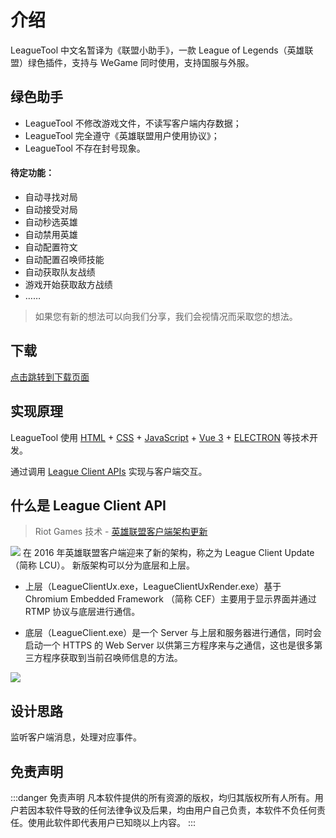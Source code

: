 # 介绍

LeagueTool 中文名暂译为《联盟小助手》，一款 League of Legends（英雄联盟）绿色插件，支持与 WeGame 同时使用，支持国服与外服。

## 绿色助手

- LeagueTool 不修改游戏文件，不读写客户端内存数据；
- LeagueTool 完全遵守《英雄联盟用户使用协议》；
- LeagueTool 不存在封号现象。

#### 待定功能：

- 自动寻找对局
- 自动接受对局
- 自动秒选英雄
- 自动禁用英雄
- 自动配置符文
- 自动配置召唤师技能
- 自动获取队友战绩
- 游戏开始获取敌方战绩
- ……

> 如果您有新的想法可以向我们分享，我们会视情况而采取您的想法。

## 下载

[点击跳转到下载页面](download)

## 实现原理

LeagueTool 使用
[HTML](https://developer.mozilla.org/zh-CN/docs/Glossary/HTML/) +
[CSS](https://developer.mozilla.org/zh-CN/docs/Glossary/CSS/) +
[JavaScript](https://developer.mozilla.org/zh-CN/docs/Glossary/JavaScript/) +
[Vue 3](https://staging-cn.vuejs.org/) +
[ELECTRON](https://www.electronjs.org/languages/zh-CN)
等技术开发。

通过调用 [League Client APIs](#什么是-league-client-api) 实现与客户端交互。

## 什么是 League Client API

> Riot Games 技术 - [英雄联盟客户端架构更新](https://technology.riotgames.com/news/architecture-league-client-update)

![](https://technology.riotgames.com/sites/default/files/articles/40/lcuheader3.png)
在 2016 年英雄联盟客户端迎来了新的架构，称之为 League Client Update（简称 LCU）。
新版架构可以分为底层和上层。

- 上层（LeagueClientUx.exe，LeagueClientUxRender.exe）基于 Chromium Embedded Framework （简称 CEF）主要用于显示界面并通过 RTMP 协议与底层进行通信。

- 底层（LeagueClient.exe）是一个 Server 与上层和服务器进行通信，同时会启动一个 HTTPS 的 Web Server 以供第三方程序来与之通信，这也是很多第三方程序获取到当前召唤师信息的方法。

![](https://static.developer.riotgames.com/img/docs/lol/lcu_architecture.png)

## 设计思路

监听客户端消息，处理对应事件。

## 免责声明

:::danger 免责声明
凡本软件提供的所有资源的版权，均归其版权所有人所有。用户若因本软件导致的任何法律争议及后果，均由用户自己负责，本软件不负任何责任。使用此软件即代表用户已知晓以上内容。
:::
